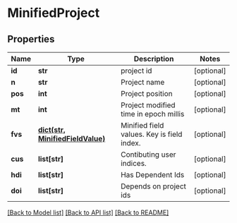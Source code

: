 # MinifiedProject

## Properties
Name | Type | Description | Notes
------------ | ------------- | ------------- | -------------
**id** | **str** | project id | [optional] 
**n** | **str** | Project name | [optional] 
**pos** | **int** | Project position | [optional] 
**mt** | **int** | Project modified time in epoch millis | [optional] 
**fvs** | [**dict(str, MinifiedFieldValue)**](MinifiedFieldValue.md) | Minified field values. Key is field index. | [optional] 
**cus** | **list[str]** | Contibuting user indices. | [optional] 
**hdi** | **list[str]** | Has Dependent Ids | [optional] 
**doi** | **list[str]** | Depends on project ids | [optional] 

[[Back to Model list]](../README.md#documentation-for-models) [[Back to API list]](../README.md#documentation-for-api-endpoints) [[Back to README]](../README.md)


